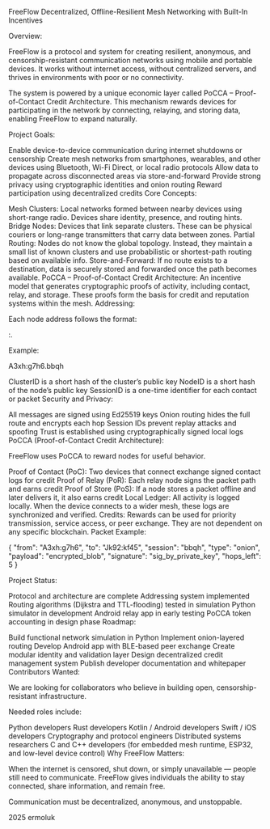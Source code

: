 FreeFlow
Decentralized, Offline-Resilient Mesh Networking with Built-In Incentives

Overview:

FreeFlow is a protocol and system for creating resilient, anonymous, and censorship-resistant communication networks using mobile and portable devices.
It works without internet access, without centralized servers, and thrives in environments with poor or no connectivity.

The system is powered by a unique economic layer called PoCCA – Proof-of-Contact Credit Architecture. This mechanism rewards devices for participating in the network by connecting, relaying, and storing data, enabling FreeFlow to expand naturally.

Project Goals:

Enable device-to-device communication during internet shutdowns or censorship
Create mesh networks from smartphones, wearables, and other devices using Bluetooth, Wi-Fi Direct, or local radio protocols
Allow data to propagate across disconnected areas via store-and-forward
Provide strong privacy using cryptographic identities and onion routing
Reward participation using decentralized credits
Core Concepts:

Mesh Clusters: Local networks formed between nearby devices using short-range radio. Devices share identity, presence, and routing hints.
Bridge Nodes: Devices that link separate clusters. These can be physical couriers or long-range transmitters that carry data between zones.
Partial Routing: Nodes do not know the global topology. Instead, they maintain a small list of known clusters and use probabilistic or shortest-path routing based on available info.
Store-and-Forward: If no route exists to a destination, data is securely stored and forwarded once the path becomes available.
PoCCA – Proof-of-Contact Credit Architecture: An incentive model that generates cryptographic proofs of activity, including contact, relay, and storage. These proofs form the basis for credit and reputation systems within the mesh.
Addressing:

Each node address follows the format:

<ClusterID>:<NodeID>.<SessionID>

Example:

A3xh:g7h6.bbqh

ClusterID is a short hash of the cluster’s public key
NodeID is a short hash of the node’s public key
SessionID is a one-time identifier for each contact or packet
Security and Privacy:

All messages are signed using Ed25519 keys
Onion routing hides the full route and encrypts each hop
Session IDs prevent replay attacks and spoofing
Trust is established using cryptographically signed local logs
PoCCA (Proof-of-Contact Credit Architecture):

FreeFlow uses PoCCA to reward nodes for useful behavior.

Proof of Contact (PoC): Two devices that connect exchange signed contact logs for credit
Proof of Relay (PoR): Each relay node signs the packet path and earns credit
Proof of Store (PoS): If a node stores a packet offline and later delivers it, it also earns credit
Local Ledger: All activity is logged locally. When the device connects to a wider mesh, these logs are synchronized and verified.
Credits: Rewards can be used for priority transmission, service access, or peer exchange. They are not dependent on any specific blockchain.
Packet Example:

{
"from": "A3xh:g7h6",
"to": "Jk92:kf45",
"session": "bbqh",
"type": "onion",
"payload": "encrypted_blob",
"signature": "sig_by_private_key",
"hops_left": 5
}

Project Status:

Protocol and architecture are complete
Addressing system implemented
Routing algorithms (Dijkstra and TTL-flooding) tested in simulation
Python simulator in development
Android relay app in early testing
PoCCA token accounting in design phase
Roadmap:

Build functional network simulation in Python
Implement onion-layered routing
Develop Android app with BLE-based peer exchange
Create modular identity and validation layer
Design decentralized credit management system
Publish developer documentation and whitepaper
Contributors Wanted:

We are looking for collaborators who believe in building open, censorship-resistant infrastructure.

Needed roles include:

Python developers
Rust developers
Kotlin / Android developers
Swift / iOS developers
Cryptography and protocol engineers
Distributed systems researchers
C and C++ developers (for embedded mesh runtime, ESP32, and low-level device control)
Why FreeFlow Matters:

When the internet is censored, shut down, or simply unavailable — people still need to communicate. FreeFlow gives individuals the ability to stay connected, share information, and remain free.

Communication must be decentralized, anonymous, and unstoppable.

2025 ermoluk


